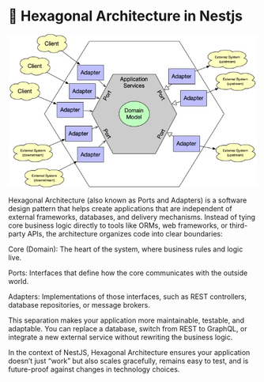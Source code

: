 # 📐 Hexagonal Architecture in Nestjs

![Hexagonal Architecture](hexagonal.webp)

Hexagonal Architecture (also known as Ports and Adapters) is a software design pattern that helps create applications that are independent of external frameworks, databases, and delivery mechanisms. Instead of tying core business logic directly to tools like ORMs, web frameworks, or third-party APIs, the architecture organizes code into clear boundaries:

Core (Domain): The heart of the system, where business rules and logic live.

Ports: Interfaces that define how the core communicates with the outside world.

Adapters: Implementations of those interfaces, such as REST controllers, database repositories, or message brokers.

This separation makes your application more maintainable, testable, and adaptable. You can replace a database, switch from REST to GraphQL, or integrate a new external service without rewriting the business logic.

In the context of NestJS, Hexagonal Architecture ensures your application doesn’t just “work” but also scales gracefully, remains easy to test, and is future-proof against changes in technology choices.
